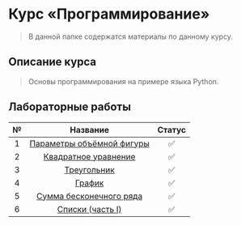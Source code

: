 # Курс «Программирование»

> В данной папке содержатся материалы по данному курсу.

## Описание курса

> Основы программирования на примере языка Python.

## Лабораторные работы

| № |                                                         Название                                                         |  Статус   | 
|:-:|:------------------------------------------------------------------------------------------------------------------------:|:---------:|
| 1 | [Параметры объёмной фигуры](https://github.com/Kori-Tamashi/bmstu/tree/first_semester/first_semester/programming/lab_01) |    ✅    | 
| 2 |   [Квадратное уравнение](https://github.com/Kori-Tamashi/bmstu/tree/first_semester/first_semester/programming/lab_02)    |    ✅    | 
| 3 |        [Треугольник](https://github.com/Kori-Tamashi/bmstu/tree/first_semester/first_semester/programming/lab_03)        |    ✅    | 
| 4 |          [График](https://github.com/Kori-Tamashi/bmstu/tree/first_semester/first_semester/programming/lab_04)           |    ✅    |
| 5 |  [Сумма бесконечного ряда](https://github.com/Kori-Tamashi/bmstu/tree/first_semester/first_semester/programming/lab_05)  |    ✅    |
| 6 |  [Cписки (часть I)](https://github.com/Kori-Tamashi/bmstu/tree/first_semester/first_semester/programming/lab_06)         |    ✅    |
